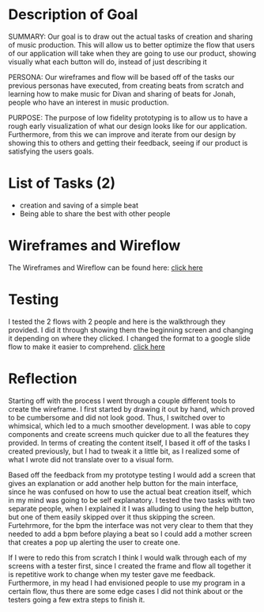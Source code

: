 # Description of Goal

SUMMARY: Our goal is to draw out the actual tasks of creation and sharing of music production. This will allow us to better optimize the flow that users of our application will take when they are going to use our product, showing visually what each button will do, instead of just describing it

PERSONA: Our wireframes and flow will be based off of the tasks our previous personas have executed, from creating beats from scratch and learning how to make music for Divan and sharing of beats for Jonah, people who have an interest in music production.

PURPOSE: The purpose of low fidelity prototyping is to allow us to have a rough early visualization of what our design looks like for our application. Furthermore, from this we can improve and iterate from our design by showing this to others and getting their feedback, seeing if our product is satisfying the users goals.

# List of Tasks (2)

- creation and saving of a simple beat
- Being able to share the best with other people

# Wireframes and Wireflow

The Wireframes and Wireflow can be found here: [click here](https://docs.google.com/presentation/d/1pgod3UcIANDXpYFDSv5ntm2NoCQmVhtms6Leiyhg7ts/edit?usp=sharing)

# Testing

I tested the 2 flows with 2 people and here is the walkthrough they provided. I did it through showing them the beginning screen and changing it depending on where they clicked. I changed the format to a google slide flow to make it easier to comprehend. [click here](https://docs.google.com/presentation/d/1xXxtWePETWvey9JvUmDQRFZYdUvRA0NJPI9z8NPfM78/edit?usp=sharing)

# Reflection

Starting off with the process I went through a couple different tools to create the wireframe. I first started by drawing it out by hand, which proved to be cumbersome and did not look good. Thus, I switched over to whimsical, which led to a much smoother development. I was able to copy components and create screens much quicker due to all the features they provided. In terms of creating the content itself, I based it off of the tasks I created previously, but I had to tweak it a little bit, as I realized some of what I wrote did not translate over to a visual form.

Based off the feedback from my prototype testing I would add a screen that gives an explanation or add another help button for the main interface, since he was confused on how to use the actual beat creation itself, which in my mind was going to be self explanatory. I tested the two tasks with two separate people, when I explained it I was alluding to using the help button, but one of them easily skipped over it thus skipping the screen. Furtehrmore, for the bpm the interface was not very clear to them that they needed to add a bpm before playing a beat so I could add a mother screen that  creates a pop up alerting the user to create one.

If I were to redo this from scratch I think I would walk through each of my screens with a tester first, since I created the frame and flow all together it is repetitive work to change when my tester gave me feedback. Furthermore, in my head I had envisioned people to use my program in a certain flow, thus there are some edge cases I did not think about or the testers going a few extra steps to finish it.
